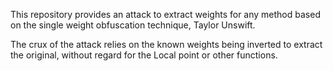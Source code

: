 This repository provides an attack to extract weights for any method based on the single weight obfuscation technique, Taylor Unswift.  

The crux of the attack relies on the known weights being inverted to extract the original, without regard for the Local point or other functions.  


